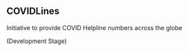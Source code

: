 COVIDLines
----------
Initiative to provide COVID Helpline numbers across the globe

(Development Stage)

